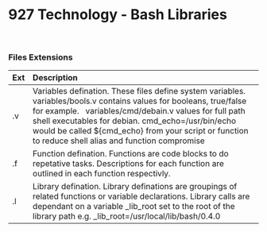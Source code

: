 # **927 Technology - Bash Libraries**

&nbsp;
### Files Extensions

|Ext|Description|
|:---|:-------------|
|.v|Variables defination.  These files define system variables.  variables/bools.v contains values for booleans, true/false for example.  &nbsp; variables/cmd/debain.v values for full path shell executables for debian.  cmd_echo=/usr/bin/echo would be called ${cmd_echo} from your script or function to reduce shell alias and function compromise|
|.f|Function defination.  Functions are code blocks to do repetative tasks.  Descriptions for each function are outlined in each function respectivly.
|.l|Library defination.  Library definations are groupings of related functions or variable declarations.  Library calls are dependant on a variable _lib_root set to the root of the library path e.g. _lib_root=/usr/local/lib/bash/0.4.0
